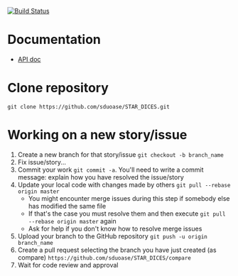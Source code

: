 [![Build Status](https://travis-ci.org/sduoase/STAR_DICES.svg?branch=master)](https://travis-ci.org/sduoase/STAR_DICES)
# Documentation
* [API doc](https://docs.google.com/spreadsheets/d/1B6I-gnoz-LEUB3Nxu2pnc9xj-iwYfOphf2pOYdGjRVQ/edit?usp=sharing)

# Clone repository
`git clone https://github.com/sduoase/STAR_DICES.git`

# Working on a new story/issue
1. Create a new branch for that story/issue `git checkout -b branch_name`
2. Fix issue/story...
3. Commit your work `git commit -a`. You'll need to write a commit message: explain how you have resolved the issue/story
4. Update your local code with changes made by others `git pull --rebase origin master`
    * You might encounter merge issues during this step if somebody else has modified the same file
    * If that's the case you must resolve them and then execute `git pull --rebase origin master` again
    * Ask for help if you don't know how to resolve merge issues
5. Upload your branch to the GitHub repository `git push -u origin branch_name`
6. Create a pull request selecting the branch you have just created (as compare) `https://github.com/sduoase/STAR_DICES/compare`
7. Wait for code review and approval

